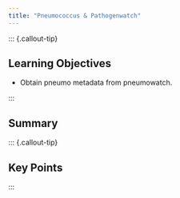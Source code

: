 ```yaml
---
title: "Pneumococcus & Pathogenwatch"
---
```


::: {.callout-tip}
## Learning Objectives

- Obtain pneumo metadata from pneumowatch.

:::

## Summary

::: {.callout-tip}
## Key Points

:::